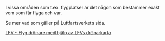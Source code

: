 ﻿I vissa områden som t.ex. flygplatser är det någon som bestämmer exakt vem som får flyga och var.

Se mer vad som gäller på Luftfartsverkets sida.

[LFV - Flyg drönare med hjälp av LFVs drönarkarta](https://lfv.se/tjanster/informationstjanster/lfvs-dronarkarta)
